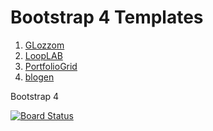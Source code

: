 ﻿# Bootstrap 4 Templates

1. [GLozzom](https://tjmukurumbira.github.io/bootstrap4/glozzom/index.html)
2. [LoopLAB](https://tjmukurumbira.github.io/bootstrap4/LoopLAB/index.htm)
3. [PortfolioGrid](https://tjmukurumbira.github.io/bootstrap4/PortfolioGrid/index.htm)
4. [blogen](https://tjmukurumbira.github.io/bootstrap4/blogen/index.htm)

Bootstrap 4

[![Board Status](https://dev.azure.com/birasolutions/a7d0eebd-ff98-4600-92f3-06c11b3f3b74/0b49fb7e-6660-4f3c-ab4c-a3317744d892/_apis/work/boardbadge/328a136a-6e67-4cad-ac9c-116d5d944718)](https://dev.azure.com/birasolutions/a7d0eebd-ff98-4600-92f3-06c11b3f3b74/_boards/board/t/0b49fb7e-6660-4f3c-ab4c-a3317744d892/Microsoft.RequirementCategory/)